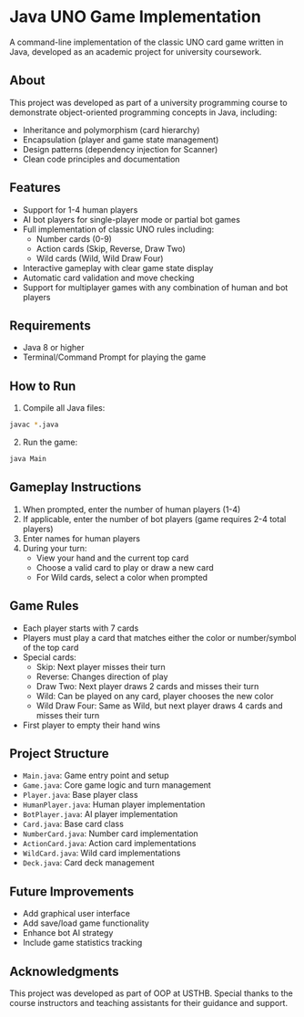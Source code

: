 # Java UNO Game Implementation

A command-line implementation of the classic UNO card game written in Java, developed as an academic project for university coursework.

## About

This project was developed as part of a university programming course to demonstrate object-oriented programming concepts in Java, including:
- Inheritance and polymorphism (card hierarchy)
- Encapsulation (player and game state management)
- Design patterns (dependency injection for Scanner)
- Clean code principles and documentation

## Features

- Support for 1-4 human players
- AI bot players for single-player mode or partial bot games
- Full implementation of classic UNO rules including:
  - Number cards (0-9)
  - Action cards (Skip, Reverse, Draw Two)
  - Wild cards (Wild, Wild Draw Four)
- Interactive gameplay with clear game state display
- Automatic card validation and move checking
- Support for multiplayer games with any combination of human and bot players

## Requirements

- Java 8 or higher
- Terminal/Command Prompt for playing the game

## How to Run

1. Compile all Java files:
```bash
javac *.java
```

2. Run the game:
```bash
java Main
```

## Gameplay Instructions

1. When prompted, enter the number of human players (1-4)
2. If applicable, enter the number of bot players (game requires 2-4 total players)
3. Enter names for human players
4. During your turn:
   - View your hand and the current top card
   - Choose a valid card to play or draw a new card
   - For Wild cards, select a color when prompted

## Game Rules

- Each player starts with 7 cards
- Players must play a card that matches either the color or number/symbol of the top card
- Special cards:
  - Skip: Next player misses their turn
  - Reverse: Changes direction of play
  - Draw Two: Next player draws 2 cards and misses their turn
  - Wild: Can be played on any card, player chooses the new color
  - Wild Draw Four: Same as Wild, but next player draws 4 cards and misses their turn
- First player to empty their hand wins

## Project Structure

- `Main.java`: Game entry point and setup
- `Game.java`: Core game logic and turn management
- `Player.java`: Base player class
- `HumanPlayer.java`: Human player implementation
- `BotPlayer.java`: AI player implementation
- `Card.java`: Base card class
- `NumberCard.java`: Number card implementation
- `ActionCard.java`: Action card implementations
- `WildCard.java`: Wild card implementations
- `Deck.java`: Card deck management

## Future Improvements

- Add graphical user interface
- Add save/load game functionality
- Enhance bot AI strategy
- Include game statistics tracking

## Acknowledgments

This project was developed as part of OOP at USTHB. Special thanks to the course instructors and teaching assistants for their guidance and support.
